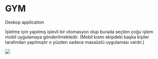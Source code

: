 # GYM
Deskop application 

İşletme için yapılmış işlevli bir otomasyon olup burada seçilen çoğu işlem mobil uygulamaya gönderilmektedir.
(Mobil kısmı ekipdeki başka kişiler tarafından yapılmıştır o yüzden sadece masaüstü uygulaması vardır.)




![](https://i.hizliresim.com/Z4XTRK.jpg)

